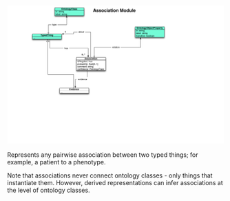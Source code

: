 ![img](figures/association-module.png)

Represents any pairwise association between two typed things; for
example, a patient to a phenotype.

Note that associations never connect ontology classes - only things
that instantiate them. However, derived representations can infer
associations at the level of ontology classes.
